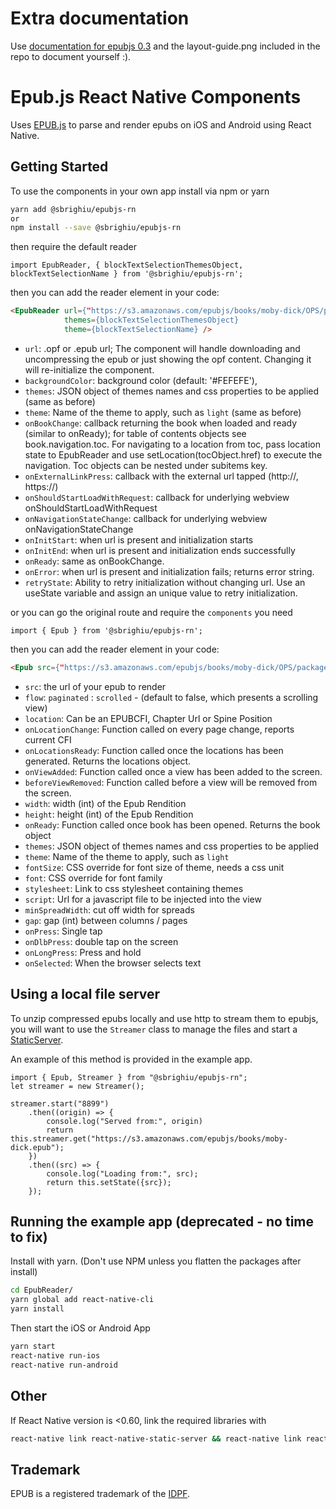 Extra documentation
===================

Use [documentation for epubjs 0.3](http://epubjs.org/documentation/0.3/) and the layout-guide.png included in the repo to document yourself :).

Epub.js React Native Components
================================

Uses [EPUB.js](https://github.com/futurepress/epub.js) to parse and render epubs on iOS and Android using React Native.

Getting Started
-------------------------

To use the components in your own app install via npm or yarn

```bash
yarn add @sbrighiu/epubjs-rn
or
npm install --save @sbrighiu/epubjs-rn
```

then require the default reader

```
import EpubReader, { blockTextSelectionThemesObject, blockTextSelectionName } from '@sbrighiu/epubjs-rn';
```

then you can add the reader element in your code:

```html
<EpubReader url={"https://s3.amazonaws.com/epubjs/books/moby-dick/OPS/package.opf"}
            themes={blockTextSelectionThemesObject}
            theme={blockTextSelectionName} />
```

* `url`: .opf or .epub url; The component will handle downloading and uncompressing the epub or just showing the opf content. Changing it will re-initialize the component.
* `backgroundColor`: background color (default: '#FEFEFE'),
* `themes`: JSON object of themes names and css properties to be applied (same as before)
* `theme`: Name of the theme to apply, such as `light` (same as before)
* `onBookChange`: callback returning the book when loaded and ready (similar to onReady); for table of contents objects see book.navigation.toc. For navigating to a location from toc, pass location state to EpubReader and use setLocation(tocObject.href) to execute the navigation. Toc objects can be nested under subitems key.
* `onExternalLinkPress`: callback with the external url tapped (http://, https://)
* `onShouldStartLoadWithRequest`: callback for underlying webview onShouldStartLoadWithRequest
* `onNavigationStateChange`: callback for underlying webview onNavigationStateChange
* `onInitStart`: when url is present and initialization starts
* `onInitEnd`: when url is present and initialization ends successfully
* `onReady`: same as onBookChange.
* `onError`: when url is present and initialization fails; returns error string.
* `retryState`: Ability to retry initialization without changing url. Use an useState variable and assign an unique value to retry initialization.

or you can go the original route and require the `components` you need

```
import { Epub } from '@sbrighiu/epubjs-rn';
```

then you can add the reader element in your code:

```html
<Epub src={"https://s3.amazonaws.com/epubjs/books/moby-dick/OPS/package.opf"} flow={"paginated"} />
```

* `src`: the url of your epub to render
* `flow`: `paginated` : `scrolled` - (default to false, which presents a scrolling view)
* `location`: Can be an EPUBCFI, Chapter Url or Spine Position
* `onLocationChange`: Function called on every page change, reports current CFI
* `onLocationsReady`: Function called once the locations has been generated. Returns the locations object.
* `onViewAdded`: Function called once a view has been added to the screen.
* `beforeViewRemoved`: Function called before a view will be removed from the screen.
* `width`: width (int) of the Epub Rendition
* `height`: height (int) of the Epub Rendition
* `onReady`: Function called once book has been opened. Returns the book object
* `themes`: JSON object of themes names and css properties to be applied
* `theme`: Name of the theme to apply, such as `light`
* `fontSize`: CSS override for font size of theme, needs a css unit
* `font`: CSS override for font family
* `stylesheet`: Link to css stylesheet containing themes
* `script`: Url for a javascript file to be injected into the view
* `minSpreadWidth`: cut off width for spreads
* `gap`: gap (int) between columns / pages
* `onPress`: Single tap
* `onDlbPress`: double tap on the screen
* `onLongPress`: Press and hold
* `onSelected`: When the browser selects text

Using a local file server
-------------------------

To unzip compressed epubs locally and use http to stream them to epubjs,
you will want to use the `Streamer` class to manage the files and start a [StaticServer](https://github.com/futurepress/react-native-static-server).

An example of this method is provided in the example app.

```
import { Epub, Streamer } from "@sbrighiu/epubjs-rn";
let streamer = new Streamer();

streamer.start("8899")
	.then((origin) => {
		console.log("Served from:", origin)
		return this.streamer.get("https://s3.amazonaws.com/epubjs/books/moby-dick.epub");
	})
	.then((src) => {
		console.log("Loading from:", src);
		return this.setState({src});
	});
```

Running the example app (deprecated - no time to fix)
-------------------------

Install with yarn. (Don't use NPM unless you flatten the packages after install)

```bash
cd EpubReader/
yarn global add react-native-cli
yarn install 
```
Then start the iOS or Android App

```bash
yarn start
react-native run-ios
react-native run-android
```

Other
-------------------------
If React Native version is <0.60, link the required libraries with
```bash
react-native link react-native-static-server && react-native link react-native-webview && react-native link react-native-zip-archive && RNFB_ANDROID_PERMISSIONS=true react-native link rn-fetch-blob && react-native link @lightbase/react-native-orientation && react-native link @react-native-community/async-storage
```

Trademark
-------------------------
EPUB is a registered trademark of the [IDPF](http://idpf.org/).
